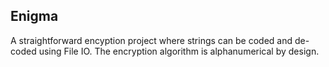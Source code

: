 ## Enigma

A straightforward encyption project where strings can be coded and de-coded using File IO. The encryption algorithm is alphanumerical by design.

